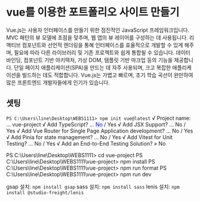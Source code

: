 # vue를 이용한 포트폴리오 사이트 만들기
Vue.js는 사용자 인터페이스를 만들기 위한 점진적인 JavaScript 프레임워크입니다. 
MVC 패턴의 뷰 모델에 초점을 맞추며, 웹 앱의 뷰 레이어를 구성하는 데 사용됩니다. 리액티브 컴포넌트와 선언적 렌더링을 통해 인터페이스를 효율적으로 개발할 수 있게 해주며, 필요에 따라 다른 라이브러리 및 기존 프로젝트와 쉽게 통합될 수 있습니다. 데이터 바인딩, 컴포넌트 기반 아키텍처, 가상 DOM, 템플릿 기반 마크업 등의 기능을 제공합니다. 단일 페이지 애플리케이션(SPA)을 만드는 데 자주 사용되며, 크고 복잡한 애플리케이션을 빌드하는 데도 적합합니다. Vue.js는 가볍고 빠르며, 초기 학습 곡선이 완만하여 많은 프론트엔드 개발자들에게 인기가 있습니다.

## 셋팅

`PS C:\Users\line\Desktop\WEBS1111> npm init vue@latest`
√ Project name: ... vue-project
√ Add TypeScript? ... <span style="color: blue">No</span> / Yes
√ Add JSX Support? ... No / Yes
√ Add Vue Router for Single Page Application development? ... No / Yes      
√ Add Pinia for state management? ... No / Yes
√ Add Vitest for Unit Testing? ... No / Yes
√ Add an End-to-End Testing Solution? » No

PS C:\Users\line\Desktop\WEBS1111> cd vue-project
PS C:\Users\line\Desktop\WEBS1111\vue-project> npm install
PS C:\Users\line\Desktop\WEBS1111\vue-project> npm run format
PS C:\Users\line\Desktop\WEBS1111\vue-project> npm run dev

gsap 설치: `npm install gsap`
sass 설치: `npm install sass`
lenis 설치: `npm install @studio-freight/lenis`